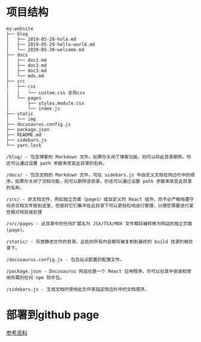 # 项目结构
```
my-website
├── blog
│   ├── 2019-05-28-hola.md
│   ├── 2019-05-29-hello-world.md
│   └── 2020-05-30-welcome.md
├── docs
│   ├── doc1.md
│   ├── doc2.md
│   ├── doc3.md
│   └── mdx.md
├── src
│   ├── css
│   │   └── custom.css 全局css
│   └── pages
│       ├── styles.module.css
│       └── index.js
├── static
│   └── img
├── docusaurus.config.js
├── package.json
├── README.md
├── sidebars.js
└── yarn.lock

/blog/ - 包含博客的 Markdown 文件。如果你关闭了博客功能，则可以将此目录删除。你还可以通过设置 path 参数来改变此目录的名称。

/docs/ - 包含文档的 Markdown 文件。可在 sidebars.js 中自定义文档在侧边栏中的顺序。如果你关闭了文档功能，则可以删除该目录。你还可以通过设置 path 参数来改变此目录的名称。

/src/ - 非文档文件，例如独立页面（pages）或自定义的 React 组件。你不必严格地遵守将非文档文件放到这里，但是将它们集中在此目录下可以更轻松地进行管理，以便您需要进行某些格式校验或处理

/src/pages - 此目录中的任何扩展名为 JSX/TSX/MDX 文件都将被转换为网站的独立页面(page)。 

/static/ - 存放静态文件的目录。此处的所有内容都将被复制到最终的 build 目录的根目录下。

/docusaurus.config.js - 包含站点配置的配置文件。

/package.json - Docusaurus 网站也是一个 React 应用程序。你可以在其中安装和使用所需的任何 npm 软件包。

/sidebars.js - 生成文档时使用此文件来指定侧边栏中的文档顺序。
```

# 部署到github page
[参考资料](https://yingwinwin.github.io/blog/%E4%BD%BF%E7%94%A8docusaurus%E6%90%AD%E5%BB%BA%E5%8D%9A%E5%AE%A2%EF%BC%8C%E5%B9%B6%E9%83%A8%E7%BD%B2%E5%88%B0github%20pages/)